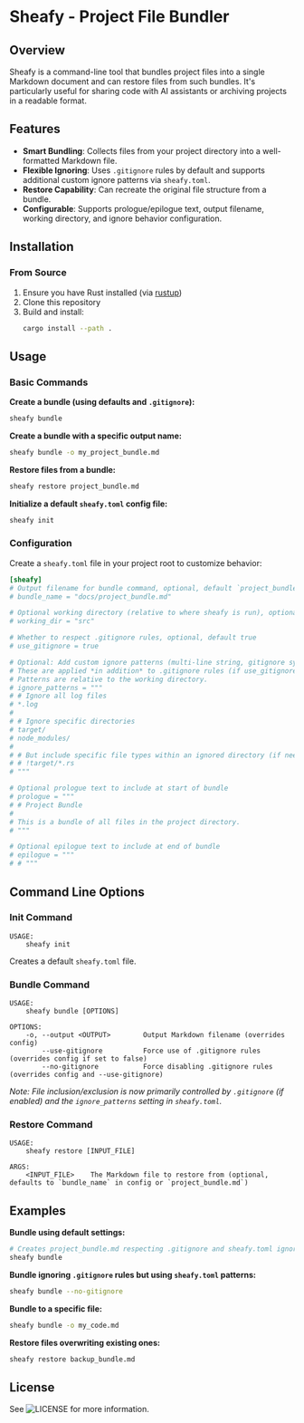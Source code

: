 
# Sheafy - Project File Bundler

## Overview

Sheafy is a command-line tool that bundles project files into a single Markdown document and can restore files from such bundles. It's particularly useful for sharing code with AI assistants or archiving projects in a readable format.

## Features

- **Smart Bundling**: Collects files from your project directory into a well-formatted Markdown file.
- **Flexible Ignoring**: Uses `.gitignore` rules by default and supports additional custom ignore patterns via `sheafy.toml`.
- **Restore Capability**: Can recreate the original file structure from a bundle.
- **Configurable**: Supports prologue/epilogue text, output filename, working directory, and ignore behavior configuration.

## Installation

### From Source

1.  Ensure you have Rust installed (via [rustup](https://rustup.rs/))
2.  Clone this repository
3.  Build and install:
    ```bash
    cargo install --path .
    ```

## Usage

### Basic Commands

**Create a bundle (using defaults and `.gitignore`):**
```bash
sheafy bundle
```

**Create a bundle with a specific output name:**
```bash
sheafy bundle -o my_project_bundle.md
```

**Restore files from a bundle:**
```bash
sheafy restore project_bundle.md
```

**Initialize a default `sheafy.toml` config file:**
```bash
sheafy init
```

### Configuration

Create a `sheafy.toml` file in your project root to customize behavior:

```toml
[sheafy]
# Output filename for bundle command, optional, default `project_bundle.md`
# bundle_name = "docs/project_bundle.md"

# Optional working directory (relative to where sheafy is run), optional, default "."
# working_dir = "src"

# Whether to respect .gitignore rules, optional, default true
# use_gitignore = true

# Optional: Add custom ignore patterns (multi-line string, gitignore syntax)
# These are applied *in addition* to .gitignore rules (if use_gitignore is true).
# Patterns are relative to the working directory.
# ignore_patterns = """
# # Ignore all log files
# *.log
#
# # Ignore specific directories
# target/
# node_modules/
#
# # But include specific file types within an ignored directory (if needed)
# # !target/*.rs
# """

# Optional prologue text to include at start of bundle
# prologue = """
# # Project Bundle
#
# This is a bundle of all files in the project directory.
# """

# Optional epilogue text to include at end of bundle
# epilogue = """
# # """
```

## Command Line Options

### Init Command
```
USAGE:
    sheafy init
```
Creates a default `sheafy.toml` file.

### Bundle Command

```
USAGE:
    sheafy bundle [OPTIONS]

OPTIONS:
    -o, --output <OUTPUT>        Output Markdown filename (overrides config)
        --use-gitignore          Force use of .gitignore rules (overrides config if set to false)
        --no-gitignore           Force disabling .gitignore rules (overrides config and --use-gitignore)
```
*Note: File inclusion/exclusion is now primarily controlled by `.gitignore` (if enabled) and the `ignore_patterns` setting in `sheafy.toml`.*

### Restore Command

```
USAGE:
    sheafy restore [INPUT_FILE]

ARGS:
    <INPUT_FILE>    The Markdown file to restore from (optional, defaults to `bundle_name` in config or `project_bundle.md`)
```

## Examples

**Bundle using default settings:**
```bash
# Creates project_bundle.md respecting .gitignore and sheafy.toml ignore_patterns
sheafy bundle
```

**Bundle ignoring `.gitignore` rules but using `sheafy.toml` patterns:**
```bash
sheafy bundle --no-gitignore
```

**Bundle to a specific file:**
```bash
sheafy bundle -o my_code.md
```

**Restore files overwriting existing ones:**
```bash
sheafy restore backup_bundle.md
```

## License

See ![LICENSE](LICENSE) for more information.
